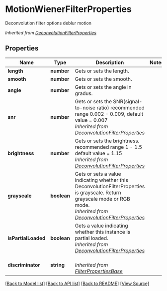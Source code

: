 ﻿# MotionWienerFilterProperties
Deconvolution filter options
deblur motion
            

*Inherited from [DeconvolutionFilterProperties](DeconvolutionFilterProperties.md)*
## Properties
Name | Type | Description | Notes
------------ | ------------- | ------------- | -------------
**length** | **number** | Gets or sets the length.  | 
**smooth** | **number** | Gets or sets the smooth.  | 
**angle** | **number** | Gets or sets the angle in gradus.  | 
**snr** | **number** | Gets or sets the SNR(signal-to-noise ratio) recommended range 0.002 - 0.009, default value = 0.007<br />*Inherited from [DeconvolutionFilterProperties](DeconvolutionFilterProperties.md)* | 
**brightness** | **number** | Gets or sets the brightness. recommended range 1 - 1.5 default value = 1.15<br />*Inherited from [DeconvolutionFilterProperties](DeconvolutionFilterProperties.md)* | 
**grayscale** | **boolean** | Gets or sets a value indicating whether this DeconvolutionFilterProperties is grayscale. Return grayscale mode or RGB mode.<br />*Inherited from [DeconvolutionFilterProperties](DeconvolutionFilterProperties.md)* | 
**isPartialLoaded** | **boolean** | Gets a value indicating whether this instance is partial loaded.<br />*Inherited from [DeconvolutionFilterProperties](DeconvolutionFilterProperties.md)* | 
**discriminator** | **string** | <br />*Inherited from [FilterPropertiesBase](FilterPropertiesBase.md)* | 

[[Back to Model list]](../README.md#documentation-for-models) [[Back to API list]](../README.md#documentation-for-api-endpoints) [[Back to README]](../README.md) [[View Source]](../src/models/motionWienerFilterProperties.ts)

